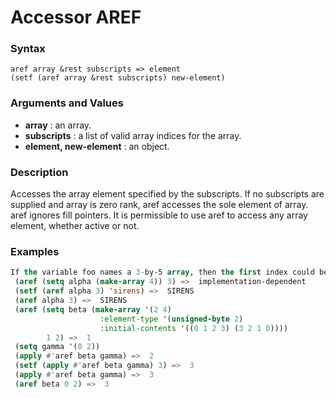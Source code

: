 <!-- Generated on 05/10/2020 by https://github.com/anto2oo/clhs-evolved -->

# Accessor AREF

### Syntax
`aref array &rest subscripts => element`  
`(setf (aref array &rest subscripts) new-element)`  


### Arguments and Values
- **array** : an array.   
- **subscripts** : a list of valid array indices for the array.   
- **element, new-element** : an object.   


### Description
Accesses the array element specified by the subscripts. If no subscripts are supplied and array is zero rank, aref accesses the sole element of array.  
aref ignores fill pointers. It is permissible to use aref to access any array element, whether active or not.



### Examples
```lisp 
If the variable foo names a 3-by-5 array, then the first index could be 0, 1, or 2, and then second index could be 0, 1, 2, 3, or 4. The array elements can be referred to by using the function aref; for example, (aref foo 2 1) refers to element (2, 1) of the array.
 (aref (setq alpha (make-array 4)) 3) =>  implementation-dependent
 (setf (aref alpha 3) 'sirens) =>  SIRENS
 (aref alpha 3) =>  SIRENS
 (aref (setq beta (make-array '(2 4) 
                    :element-type '(unsigned-byte 2)
                    :initial-contents '((0 1 2 3) (3 2 1 0))))
        1 2) =>  1
 (setq gamma '(0 2))
 (apply #'aref beta gamma) =>  2
 (setf (apply #'aref beta gamma) 3) =>  3
 (apply #'aref beta gamma) =>  3
 (aref beta 0 2) =>  3
```

